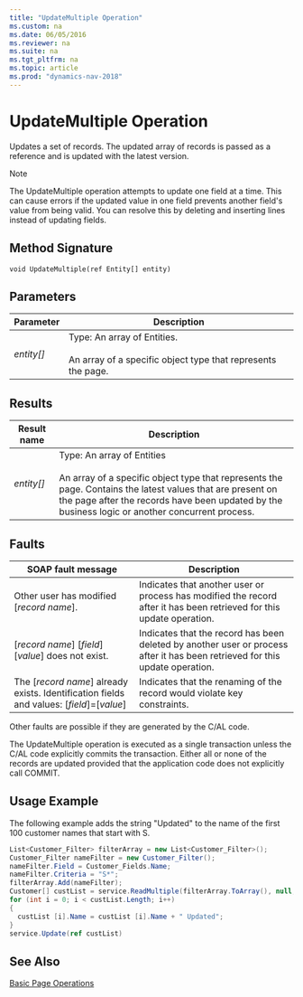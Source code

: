 ```yaml
---
title: "UpdateMultiple Operation"
ms.custom: na
ms.date: 06/05/2016
ms.reviewer: na
ms.suite: na
ms.tgt_pltfrm: na
ms.topic: article
ms.prod: "dynamics-nav-2018"
---
```

# UpdateMultiple Operation
Updates a set of records. The updated array of records is passed as a reference and is updated with the latest version.  
  
> [!NOTE]  
>  The UpdateMultiple operation attempts to update one field at a time. This can cause errors if the updated value in one field prevents another field's value from being valid. You can resolve this by deleting and inserting lines instead of updating fields.  
  
## Method Signature  
 `void UpdateMultiple(ref Entity[] entity)`  
  
## Parameters  
  
|Parameter|Description|  
|---------------|-----------------|  
|*entity\[\]*|Type: An array of Entities.<br /><br /> An array of a specific object type that represents the page.|  
  
## Results  
  
|Result name|Description|  
|-----------------|-----------------|  
|*entity\[\]*|Type: An array of Entities<br /><br /> An array of a specific object type that represents the page. Contains the latest values that are present on the page after the records have been updated by the business logic or another concurrent process.|  
  
## Faults  
  
|SOAP fault message|Description|  
|------------------------|-----------------|  
|Other user has modified \[*record name*\].|Indicates that another user or process has modified the record after it has been retrieved for this update operation.|  
|\[*record name*\] \[*field*\] \[*value*\] does not exist.|Indicates that the record has been deleted by another user or process after it has been retrieved for this update operation.|  
|The \[*record name*\] already exists.  Identification fields and values: \[*field*\]=\[*value*\]|Indicates that the renaming of the record would violate key constraints.|  
  
 Other faults are possible if they are generated by the C/AL code.  
  
 The UpdateMultiple operation is executed as a single transaction unless the C/AL code explicitly commits the transaction. Either all or none of the records are updated provided that the application code does not explicitly call COMMIT.  
  
## Usage Example  
 The following example adds the string "Updated" to the name of the first 100 customer names that start with S.  
  
```c#  
List<Customer_Filter> filterArray = new List<Customer_Filter>();  
Customer_Filter nameFilter = new Customer_Filter();  
nameFilter.Field = Customer_Fields.Name;  
nameFilter.Criteria = "S*";  
filterArray.Add(nameFilter);  
Customer[] custList = service.ReadMultiple(filterArray.ToArray(), null, 100);  
for (int i = 0; i < custList.Length; i++)  
{  
  custList [i].Name = custList [i].Name + " Updated";  
}  
service.Update(ref custList)   
```  
  
## See Also  
 [Basic Page Operations](Basic-Page-Operations.md)